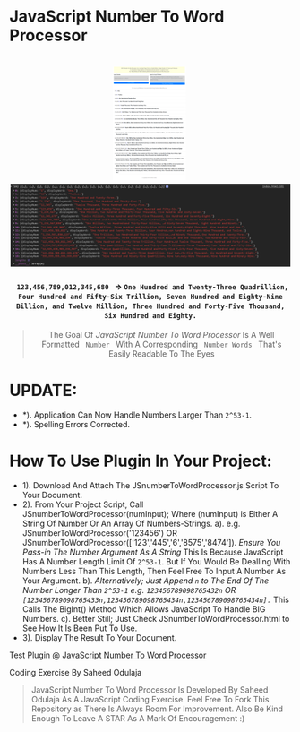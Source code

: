 JavaScript Number To Word Processor
=====================================

<h1 align="center">
  <a href="JSnumberToWordProcessor-fullpage.png" style="margin-right: 5px"><img src="JSnumberToWordProcessor-fullpage.png" width="130"/></a>
  <a href="JSnumberToWordProcessor-console.PNG"><img src="JSnumberToWordProcessor-console.PNG" width="500"/></a>
</h1>

<h4 align="center"><code> 123,456,789,012,345,680 </code> => <code>One Hundred and Twenty-Three Quadrillion, Four Hundred and Fifty-Six Trillion, Seven Hundred and Eighty-Nine Billion, and Twelve Million, Three Hundred and Forty-Five Thousand, Six Hundred and Eighty.</code></h4>

<blockquote align="center">
    The Goal Of <em>JavaScript Number To Word Processor</em> Is A Well Formatted <code> Number </code> With A Corresponding <code> Number Words </code> That's Easily Readable To The Eyes
</blockquote>

# UPDATE:
- *). Application Can Now Handle Numbers Larger Than <code>2^53-1</code>.
- *). Spelling Errors Corrected.


# How To Use Plugin In Your Project:
- 1). Download And Attach The JSnumberToWordProcessor.js Script To Your Document.
- 2). From Your Project Script, Call JSnumberToWordProcessor(numInput); Where (numInput) is Either A String Of Number Or An Array Of Numbers-Strings.
    a). e.g. JSnumberToWordProcessor('123456') OR JSnumberToWordProcessor(['123','445','6','8575','8474']). <em>Ensure You Pass-in The Number Argument As A String</em> This Is Because JavaScript Has A Number Length Limit Of <code>2^53-1</code>. But If You Would Be Dealling With Numbers Less Than This Length, Then Feel Free To Input A Number As Your Argument.
    b). <em>Alternatively; Just Append <code>n</code> to The End Of The Number Longer Than <code>2^53-1</code> e.g. <code>123456789098765432n</code> OR <code>[123456789098765433n,123456789098765434n,123456789098765434n].</code> </em> This Calls The BigInt() Method Which Allows JavaScript To Handle BIG Numbers.
    c). Better Still; Just Check JSnumberToWordProcessor.html to See How It Is Been Put To Use.
- 3). Display The Result To Your Document.


Test Plugin @ [JavaScript Number To Word Processor](https://sidodus.github.io/JavaScript-Number-To-Word-Processor/)

Coding Exercise By Saheed Odulaja
> JavaScript Number To Word Processor Is Developed By Saheed Odulaja As A JavaScript Coding Exercise.
> Feel Free To Fork This Repository as There Is Always Room For Improvement.
> Also Be Kind Enough To Leave A STAR As A Mark Of Encouragement :)
